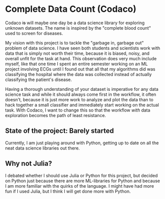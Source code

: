 # Complete Data Count (Codaco)

Codaco ~~is~~ will maybe one day be a data science library for exploring unknown datasets.
The name is inspired by the "complete blood count" used to screen for diseases.

My vision with this project is to tackle the "garbage in, garbage out" problem of data science.
I have seen both students and scientists work with data that is simply not worth their time, because it is biased, noisy, and overall unfit for the task at hand.
This observation does very much include myself, like that one time I spent an entire semester working on an ML project involving ECGs until I found out that all that my algorithms did was classifying the hospital where the data was collected instead of actually classifying the patient's disease.

Having a thorough understanding of your dataset is imperative for any data science task and while it should always come first in the workflow, it often doesn't, because it is just more work to analyze and plot the data than to hack together a small classifier and immediately start working on the actual task.
With Codaco, I want to change this so that the workflow *with* data exploration becomes the path of least resistance.

## State of the project: Barely started

Currently, I am just playing around with Python, getting up to date on all the neat data science libraries out there.

## Why not Julia?

I debated whether I should use Julia or Python for this project, but decided on Python just because there are more ML-libraries for Python and because I am more familiar with the quirks of the language.
I might have had more fun if I used Julia, but I think I will get done more with Python.